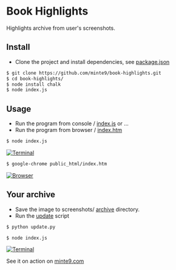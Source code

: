 # Book Highlights

Highlights archive from user's screenshots.

## Install

- Clone the project and install dependencies, see [package.json](https://github.com/minte9/book-highlights/blob/main/package-lock.json)

~~~sh
$ git clone https://github.com/minte9/book-highlights.git
$ cd book-highlights/
$ node install chalk
$ node index.js
~~~

## Usage

- Run the program from console / [index.js](https://github.com/minte9/book-highlights/blob/main/index.js) or ...
- Run the program from browser / [index.htm](https://github.com/minte9/book-highlights/blob/main/public_html/index.htm)

~~~sh
$ node index.js
~~~

[![Terminal](https://www.minte9.com/lib/images/github/book-highlights/highlight_02.png)](https://www.minte9.com)

~~~sh
$ google-chrome public_html/index.htm 
~~~

[![Browser](https://www.minte9.com/lib/images/github/book-highlights/bh-04.png)](https://www.minte9.com)

## Your archive

- Save the image to screenshots/ [archive](https://github.com/minte9/book-highlights/tree/main/files_archive) directory.
- Run the [update](https://github.com/minte9/book-highlights/blob/main/update.py) script

~~~sh
$ python update.py
~~~

~~~sh
$ node index.js
~~~

[![Terminal](https://www.minte9.com/lib/images/github/book-highlights/highlight_01.png)](https://www.minte9.com)

See it on action on [minte9.com](https://www.minte9.com)
